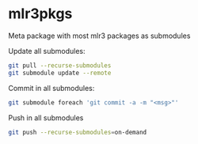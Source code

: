 # mlr3pkgs
Meta package with most mlr3 packages as submodules

Update all submodules:
```bash
git pull --recurse-submodules
git submodule update --remote
```

Commit in all submodules:

```bash
git submodule foreach 'git commit -a -m "<msg>"'
```

Push in all submodules
```bash
git push --recurse-submodules=on-demand
```
